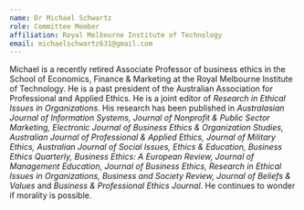 ```yaml
---
name: Dr Michael Schwartz  
role: Committee Member
affiliation: Royal Melbourne Institute of Technology
email: michaelschwartz631@gmail.com
---
```


Michael is a recently retired Associate Professor of business ethics in the School of Economics, Finance & Marketing at the Royal Melbourne Institute of Technology. He is a past president of the Australian Association for Professional and Applied Ethics. He is a joint editor of _Research in Ethical Issues in Organizations_. His research has been published in _Australasian Journal of Information Systems, Journal of Nonprofit & Public Sector Marketing, Electronic Journal of Business Ethics & Organization Studies, Australian Journal of Professional & Applied Ethics, Journal of Military Ethics, Australian Journal of Social Issues, Ethics & Education, Business Ethics Quarterly, Business Ethics: A European Review, Journal of Management Education, Journal of Business Ethics, Research in Ethical Issues in Organizations, Business and Society Review, Journal of Beliefs & Values_ and _Business & Professional Ethics Journal_. He continues to wonder if morality is possible. 
